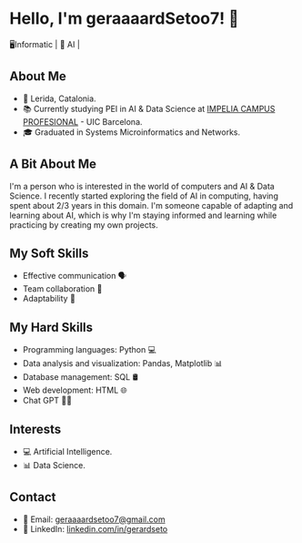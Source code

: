 # Hello, I'm geraaaardSetoo7! 👋
🖥️Informatic | 🤖 AI | 
## About Me
- 📍 Lerida, Catalonia.
- 📚 Currently studying PEI in AI & Data Science at [IMPELIA CAMPUS PROFESIONAL](https://www.impelia.com/) - UIC Barcelona.
- 🎓 Graduated in Systems Microinformatics and Networks.

## A Bit About Me
I'm a person who is interested in the world of computers and AI & Data Science. I recently started exploring the field of AI in computing, having spent about 2/3 years in this domain. I'm someone capable of adapting and learning about AI, which is why I'm staying informed and learning while practicing by creating my own projects.

## My Soft Skills
- Effective communication 🗣️
- Team collaboration 🤝
- Adaptability 🔄

## My Hard Skills
- Programming languages: Python 💻
- Data analysis and visualization: Pandas, Matplotlib 📊
- Database management: SQL 🛢️
- Web development: HTML 🌐
- Chat GPT 🤖💬

## Interests
- 💻 Artificial Intelligence.
- 📊 Data Science.

## Contact
- 📧 Email: [geraaaardsetoo7@gmail.com](mailto:geraaaardsetoo7@gmail.com)
- 🔗 LinkedIn: [linkedin.com/in/gerardseto](https://www.linkedin.com/in/gerardseto/)
